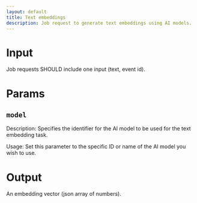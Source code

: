 ```yaml
---
layout: default
title: Text embeddings
description: Job request to generate text embeddings using AI models.
---
```


# Input

Job requests SHOULD include one input (text, event id). 

# Params

## `model`
Description: 
Specifies the identifier for the AI model to be used for the text embedding task.

Usage: 
Set this parameter to the specific ID or name of the AI model you wish to use.

# Output

An embedding vector (json array of numbers).

